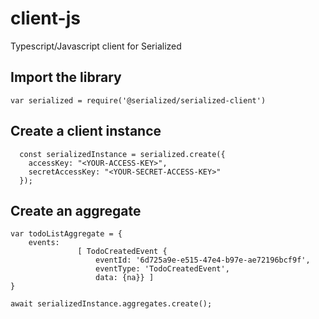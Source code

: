 # client-js
Typescript/Javascript client for Serialized

## Import the library
```
var serialized = require('@serialized/serialized-client')
```

## Create a client instance
```
  const serializedInstance = serialized.create({
    accessKey: "<YOUR-ACCESS-KEY>",
    secretAccessKey: "<YOUR-SECRET-ACCESS-KEY>"
  });
```

## Create an aggregate
```
var todoListAggregate = {
    events:
               [ TodoCreatedEvent {
                   eventId: '6d725a9e-e515-47e4-b97e-ae72196bcf9f',
                   eventType: 'TodoCreatedEvent',
                   data: {na}} ]
}

await serializedInstance.aggregates.create();
```
